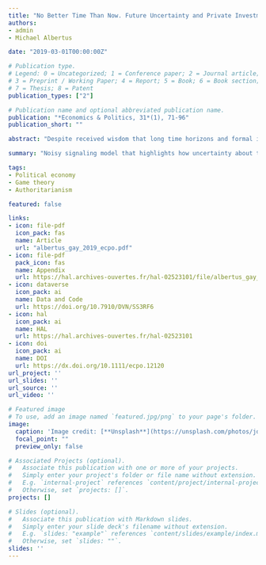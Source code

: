 ```yaml
---
title: "No Better Time Than Now. Future Uncertainty and Private Investment Under Dictatorship"
authors:
- admin
- Michael Albertus

date: "2019-03-01T00:00:00Z"

# Publication type.
# Legend: 0 = Uncategorized; 1 = Conference paper; 2 = Journal article;
# 3 = Preprint / Working Paper; 4 = Report; 5 = Book; 6 = Book section;
# 7 = Thesis; 8 = Patent
publication_types: ["2"]

# Publication name and optional abbreviated publication name.
publication: "*Economics & Politics, 31*(1), 71-96"
publication_short: ""

abstract: "Despite received wisdom that long time horizons and formal institutions can induce private investment under dictatorship, there is substantial investment even in relatively unconstrained regimes. This paper provides a novel explanation for the puzzle of investment in these regimes: economic elites’ uncertainty over expected investment returns under plausible alternative authoritarian successors. We construct a noisy signaling model that captures how uncertainty over which type of authoritarian successor will rule next and uncertainty in the truthfulness of policy promises made by potential autocratic successors might provide incentives for elite investment."

summary: "Noisy signaling model that highlights how uncertainty about the type of potential autocratic successors might paradoxically provide incentives for elite investment."

tags:
- Political economy
- Game theory
- Authoritarianism

featured: false

links:
- icon: file-pdf
  icon_pack: fas
  name: Article
  url: "albertus_gay_2019_ecpo.pdf"
- icon: file-pdf
  pack_icon: fas
  name: Appendix
  url: https://hal.archives-ouvertes.fr/hal-02523101/file/albertus_gay_2018_ecpo_appendix.pdf
- icon: dataverse
  icon_pack: ai
  name: Data and Code
  url: https://doi.org/10.7910/DVN/SS3RF6
- icon: hal
  icon_pack: ai
  name: HAL
  url: https://hal.archives-ouvertes.fr/hal-02523101
- icon: doi
  icon_pack: ai
  name: DOI
  url: https://dx.doi.org/10.1111/ecpo.12120
url_project: ''
url_slides: ''
url_source: ''
url_video: ''

# Featured image
# To use, add an image named `featured.jpg/png` to your page's folder. 
image:
  caption: 'Image credit: [**Unsplash**](https://unsplash.com/photos/jdD8gXaTZsc)'
  focal_point: ""
  preview_only: false

# Associated Projects (optional).
#   Associate this publication with one or more of your projects.
#   Simply enter your project's folder or file name without extension.
#   E.g. `internal-project` references `content/project/internal-project/index.md`.
#   Otherwise, set `projects: []`.
projects: []

# Slides (optional).
#   Associate this publication with Markdown slides.
#   Simply enter your slide deck's filename without extension.
#   E.g. `slides: "example"` references `content/slides/example/index.md`.
#   Otherwise, set `slides: ""`.
slides: ''
---
```

